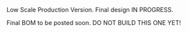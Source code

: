 Low Scale Production Version. Final design IN PROGRESS.

Final BOM to be posted soon. DO NOT BUILD THIS ONE YET!
